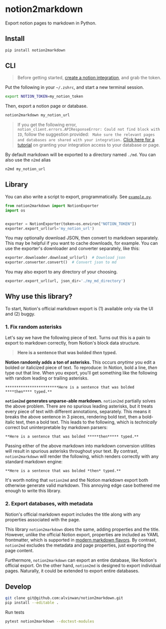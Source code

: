 # notion2markdown

Export notion pages to markdown in Python.

## Install

```bash
pip install notion2markdown
```

## CLI

> Before getting started, [create a notion integration](https://developers.notion.com/docs/create-a-notion-integration), and grab the token.

Put the following in your `~/.zshrc`, and start a new terminal session.

```bash
export NOTION_TOKEN=my_notion_token
```

Then, export a notion page or database.

```bash
notion2markdown my_notion_url
```

> If you get the following error, `notion_client.errors.APIResponseError: Could not find block with ID`, follow the suggestion provided: ` Make sure the relevant pages and databases are shared with your integration.` [Click here for a tutorial](https://www.notion.so/help/add-and-manage-connections-with-the-api#add-connections-to-pages) on granting your integration access to your database or page.

By default markdown will be exported to a directory named `./md`. You can also use the `n2md` alias

```bash
n2md my_notion_url
```

## Library

You can also write a script to export, programmatically. See [`example.py`](https://github.com/alvinwan/notion2markdown/blob/main/example.py).

```python
from notion2markdown import NotionExporter
import os


exporter = NotionExporter(token=os.environ["NOTION_TOKEN"])
exporter.export_url(url='my_notion_url')
```

You may optionally download JSON, then convert to markdown separately. This may be helpful if you want to cache downloads, for example. You can use the exporter's downloader and converter separately, like this:

```python
exporter.downloader.download_url(url)  # Download json
exporter.converter.convert()  # Convert json to md
```

You may also export to any directory of your choosing.

```python
exporter.export_url(url, json_dir='./my_md_directory')
```

## Why use this library?

To start, Notion's official markdown export is (1) available only via the UI and (2) buggy.

### 1. Fix random asterisks

Let's say we have the following piece of text. Turns out this is a pain to export to markdown correctly, from Notion's block data structure.

> **Here is a sentence that was bolded *then* typed.**

**Notion randomly adds a ton of asterisks.** This occurs *anytime* you edit a bolded or italicized piece of text. To reproduce: In Notion, bold a line, *then* type out that line. When you export, you'll get something like the following with random leading or trailing asterisks.

```
************************Here is a sentence that was bolded ****then**** typed.**
```

**`notion2md` generates unparse-able markdown.** `notion2md` partially solves the above problem. There are no spurious leading asterisks, but it treats every piece of text with different annotations, separately. This means it breaks the above sentence in 3 pieces, rendering bold text, then a bold-italic text, then a bold text. This leads to the following, which is *technically* correct but uninterpretable by markdown parsers:

```
**Here is a sentence that was bolded *****then***** typed.**
```

Passing either of the above markdown into markdown conversion utilities will result in spurious asterisks throughout your text. By contrast, `notion2markdown` will render the following, which renders correctly with any standard markdown engine:

```
**Here is a sentence that was bolded *then* typed.**
```

It's worth noting that `notion2md` and the Notion markdown export both otherwise generate valid markdown. This annoying edge case bothered me enough to write this library.

### 2. Export databases, with metadata

Notion's official markdown export includes the title along with any properties associated with the page.

This library `notion2markdown` does the same, adding properties and the title. However, unlike the official Notion export, properties are included as YAML frontmatter, which is supported in [modern markdown flavors](https://github.com/Python-Markdown/markdown/blob/eff6c3a0415cb63bc0b38c29b5a7f584619e3c1c/docs/extensions/meta_data.md). By contrast, `notion2md` excludes the metadata and page properties, just exporting the page content.

Furthermore, `notion2markdown` can export an entire database, like Notion's official export. On the other hand, `notion2md` is designed to export individual pages. Naturally, it could be extended to export entire databases.

## Develop

```bash
git clone git@github.com:alvinwan/notion2markdown.git
pip install --editable .
```

Run tests

```bash
pytest notion2markdown --doctest-modules
```
